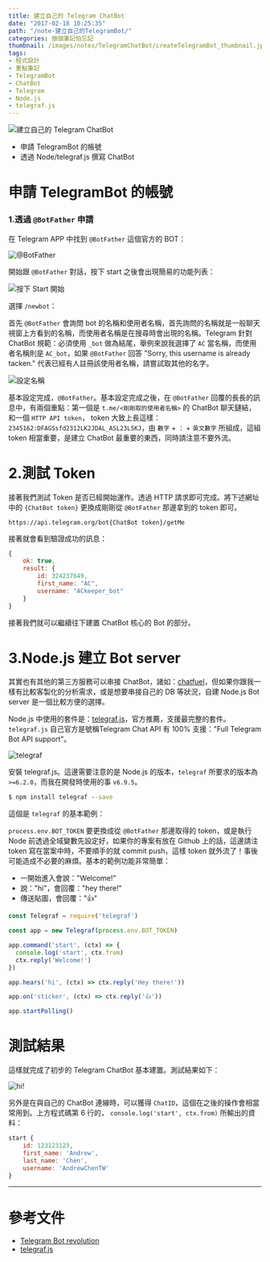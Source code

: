 ```yaml
---
title: 建立自己的 Telegram ChatBot
date: "2017-02-18 10:25:35"
path: "/note-建立自己的TelegramBot/"
categories: 做個筆記怕忘記
thumbnail: /images/notes/TelegramChatBot/createTelegramBot_thumbnail.jpg
tags:
- 程式設計
- 重點筆記
- TelegramBot
- ChatBot
- Telegram
- Node.js 
- telegraf.js
---
```


![建立自己的 Telegram ChatBot](/images/notes/TelegramChatBot/createTelegramBot.jpg)

* 申請 TelegramBot 的帳號
* 透過 Node/telegraf.js 撰寫 ChatBot

# 申請 TelegramBot 的帳號

### 1.透過 `@BotFather` 申請

在 Telegram APP 中找到 `@BotFather` 這個官方的 BOT：

<!--more-->

![@BotFather](/images/notes/TelegramChatBot/BotFather.jpg)

開始跟 `@BotFather` 對話，按下 start 之後會出現簡易的功能列表：

![按下 Start 開始](/images/notes/TelegramChatBot/start.jpg)

選擇 `/newbot`：

首先 `@BotFather` 會詢問 bot 的名稱和使用者名稱，首先詢問的名稱就是一般聊天視窗上方看到的名稱，而使用者名稱是在搜尋時會出現的名稱。Telegram 針對 ChatBot 規範：必須使用 `_bot` 做為結尾，舉例來說我選擇了 `AC` 當名稱，而使用者名稱則是 `AC_bot`，如果 `@BotFather` 回答 "Sorry, this username is already tacken." 代表已經有人註冊該使用者名稱，請嘗試取其他的名字。

![設定名稱](/images/notes/TelegramChatBot/newBot.jpg)

基本設定完成，`@BotFather`。基本設定完成之後，在 `@BotFather` 回覆的長長的訊息中，有兩個重點：第一個是 `t.me/<剛剛取的使用者名稱>` 的 ChatBot 聊天鏈結，和一個 `HTTP API token`， token 大致上長這樣：`2345162:DFAGSsfd2312LK2JDAL_ASL23L5KJ`，由 `數字` + `：` + `英文數字` 所組成，這組 token 相當重要，是建立 ChatBot 最重要的東西，同時請注意不要外流。

# 2.測試 Token

接著我們測試 Token 是否已經開始運作。透過 HTTP 請求即可完成。將下述網址中的 `{ChatBot token}` 更換成剛剛從 `@BotFather` 那邊拿到的 token 即可。

``` 
https://api.telegram.org/bot{ChatBot token}/getMe
```

接著就會看到驗證成功的訊息：

``` js
{
    ok: true,
    result: {
        id: 324237649,
        first_name: "AC",
        username: "ACkeeper_bot"
    }
}
```

接著我們就可以繼續往下建置 ChatBot 核心的 Bot 的部分。

# 3.Node.js 建立 Bot server

其實也有其他的第三方服務可以串接 ChatBot，諸如：[chatfuel](https://chatfuel.com/create-chatbot-for-telegram)，但如果你跟我一樣有比較客製化的分析需求，或是想要串接自己的 DB 等狀況，自建 Node.js Bot server 是一個比較方便的選擇。

Node.js 中使用的套件是：[telegraf.js](https://github.com/telegraf/telegraf)，官方推薦，支援最完整的套件。`telegraf.js` 自己官方是號稱Telegram Chat API 有 100% 支援："Full Telegram Bot API support"。 

![telegraf](http://telegraf.js.org/header.png)

安裝 telegraf.js。這邊需要注意的是 Node.js 的版本，`telegraf` 所要求的版本為 `>=6.2.0`，而我在開發時使用的事 `v6.9.5`。

``` bat
$ npm install telegraf --save
```

這個是 `telegraf` 的基本範例：

`process.env.BOT_TOKEN` 要更換成從 `@BotFather` 那邊取得的 token，或是執行 Node 前透過全域變數先設定好，如果你的專案有放在 Github 上的話，這邊請注 token 寫在當案中時，不要順手的就 commit push，這樣 token 就外流了！事後可能造成不必要的麻煩。基本的範例功能非常簡單：

* 一開始進入會說："Welcome!"
* 說："hi"，會回覆："hey there!"
* 傳送貼圖，會回覆："👍"

``` js
const Telegraf = require('telegraf')

const app = new Telegraf(process.env.BOT_TOKEN)

app.command('start', (ctx) => {
  console.log('start', ctx.from)
  ctx.reply('Welcome!')
})

app.hears('hi', (ctx) => ctx.reply('Hey there!'))

app.on('sticker', (ctx) => ctx.reply('👍'))

app.startPolling()
```

# 測試結果

這樣就完成了初步的 Telegram ChatBot 基本建置。測試結果如下：

![hi!](/images/notes/TelegramChatBot/hi.jpg)

另外是在與自己的 ChatBot 連線時，可以獲得 `ChatID`，這個在之後的操作會相當常用到。上方程式碼第 6 行的， `console.log('start', ctx.from)` 所輸出的資料：

``` js
start { 
    id: 123123123,
    first_name: 'Andrew',
    last_name: 'Chen',
    username: 'AndrewChenTW'
}
```

*****

# 參考文件

* [Telegram Bot revolution](https://telegram.org/blog/bot-revolution)
* [telegraf.js](http://telegraf.js.org)